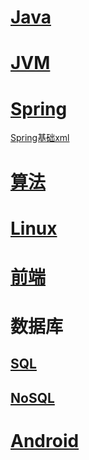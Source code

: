 # [Java](./Books/Java/Java.md)

# [JVM](./Books/Java/JVM.md)

# [Spring](./Books/Java/Spring.md)

[Spring基础xml](./Books/Java/Spring基础xml.md)

# [算法](./Books/算法.md)

# [Linux](./Books/Linux/Linux.md)

# [前端](./Books/Java/前端.md)

# 数据库

## [SQL](./Books/数据库/SQL.md)

## [NoSQL](./Books/数据库/NoSQL.md)

# [Android](./Books/Android/Android.md)
